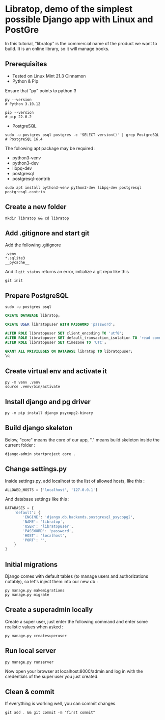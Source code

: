 # Libratop, demo of the simplest possible Django app with Linux and PostGre

In this tutorial, "libratop" is the commercial name of the product we want to build. It is an online library, so it will manage books.

## Prerequisites

- Tested on Linux Mint 21.3 Cinnamon
- Python & Pip

Ensure that "py" points to python 3

```shell
py --version
# Python 3.10.12
```

```shell
pip --version
# pip 22.0.2
```

- PostgreSQL

```shell
sudo -u postgres psql postgres -c 'SELECT version()' | grep PostgreSQL
# PostgreSQL 16.4
```

The following apt package may be required :

- python3-venv
- python3-dev
- libpq-dev
- postgresql
- postgresql-contrib

```shell
sudo apt install python3-venv python3-dev libpq-dev postgresql postgresql-contrib
```

## Create a new folder

```shell
mkdir libratop && cd libratop
```

## Add .gitignore and start git

Add the following .gitignore

```shell
.venv
*.sqlite3
__pycache__
```

And if `git status` returns an error, initialize a git repo like this

```shell
git init
```

## Prepare PostgreSQL

```shell
sudo -u postgres psql
```

```sql
CREATE DATABASE libratop;

CREATE USER libratopuser WITH PASSWORD 'password';

ALTER ROLE libratopuser SET client_encoding TO 'utf8';
ALTER ROLE libratopuser SET default_transaction_isolation TO 'read committed';
ALTER ROLE libratopuser SET timezone TO 'UTC';

GRANT ALL PRIVILEGES ON DATABASE libratop TO libratopuser;
\q

```

## Create virtual env and activate it

```shell
py -m venv .venv
source .venv/bin/activate
```

## Install django and pg driver

```shell
py -m pip install django psycopg2-binary
```

## Build django skeleton

Below, "core" means the core of our app, "." means build skeleton inside the current folder :

```shell
django-admin startproject core .
```

## Change settings.py

Inside settings.py, add localhost to the list of allowed hosts, like this :

```py
ALLOWED_HOSTS = ['localhost', '127.0.0.1']
```

And database settings like this :

```py
DATABASES = {
    'default': {
        'ENGINE': 'django.db.backends.postgresql_psycopg2',
        'NAME': 'libratop',
        'USER': 'libratopuser',
        'PASSWORD': 'password',
        'HOST': 'localhost',
        'PORT': '',
    }
}
```

## Initial migrations

Django comes with default tables (to manage users and authorizations notably), so let's inject them into our new db :

```shell
py manage.py makemigrations
py manage.py migrate
```

## Create a superadmin locally

Create a super user, just enter the following command and enter some realistic values when asked :

```shell
py manage.py createsuperuser
```

## Run local server

```shell
py manage.py runserver
```

Now open your browser at localhost:8000/admin and log in with the credentials of the super user you just created.

## Clean & commit

If everything is working well, you can commit changes

```shell
git add . && git commit -m "first commit"
```
